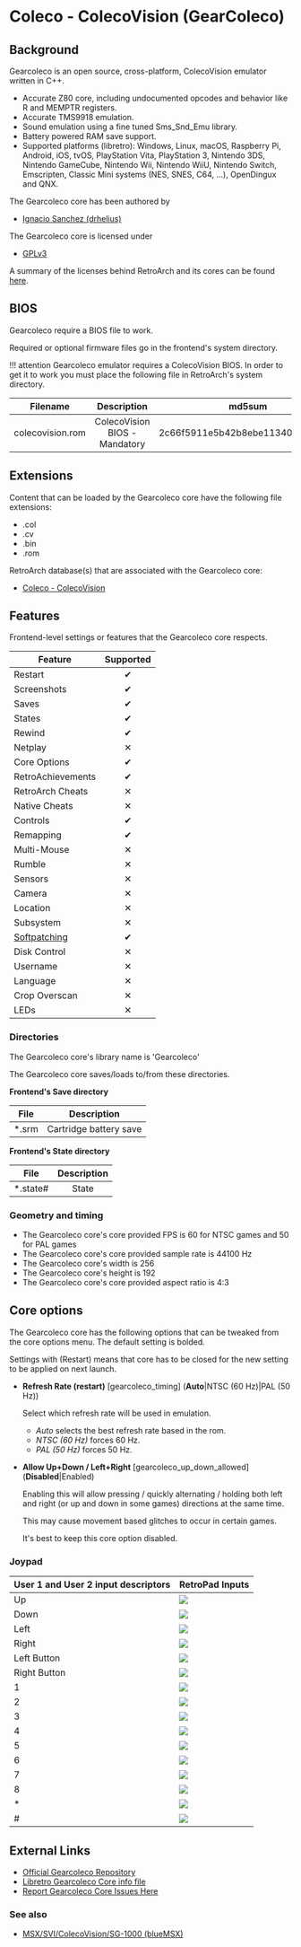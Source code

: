 # Coleco - ColecoVision (GearColeco)

## Background

Gearcoleco is an open source, cross-platform, ColecoVision emulator written in C++.

- Accurate Z80 core, including undocumented opcodes and behavior like R and MEMPTR registers.
- Accurate TMS9918 emulation.
- Sound emulation using a fine tuned Sms_Snd_Emu library.
- Battery powered RAM save support.
- Supported platforms (libretro): Windows, Linux, macOS, Raspberry Pi, Android, iOS, tvOS, PlayStation Vita, PlayStation 3, Nintendo 3DS, Nintendo GameCube, Nintendo Wii, Nintendo WiiU, Nintendo Switch, Emscripten, Classic Mini systems (NES, SNES, C64, ...), OpenDingux and QNX.

The Gearcoleco core has been authored by

- [Ignacio Sanchez (drhelius)](https://github.com/drhelius)

The Gearcoleco core is licensed under

- [GPLv3](https://github.com/drhelius/Gearcoleco/blob/master/LICENSE)

A summary of the licenses behind RetroArch and its cores can be found [here](../development/licenses.md).

## BIOS

Gearcoleco require a BIOS file to work.

Required or optional firmware files go in the frontend's system directory.

!!! attention
	 Gearcoleco emulator requires a ColecoVision BIOS. In order to get it to work you must place the following file in RetroArch's system directory.

| Filename          | Description                        | md5sum                           |
|:-----------------:|:----------------------------------:|:--------------------------------:|
| colecovision.rom  | ColecoVision BIOS - Mandatory      | 2c66f5911e5b42b8ebe113403548eee7 |

## Extensions

Content that can be loaded by the Gearcoleco core have the following file extensions:

- .col
- .cv
- .bin
- .rom

RetroArch database(s) that are associated with the Gearcoleco core:

- [Coleco - ColecoVision](https://github.com/libretro/libretro-database/blob/master/rdb/Coleco%20-%20ColecoVision.rdb)

## Features

Frontend-level settings or features that the Gearcoleco core respects.

| Feature           | Supported |
|-------------------|:---------:|
| Restart           | ✔         |
| Screenshots       | ✔         |
| Saves             | ✔         |
| States            | ✔         |
| Rewind            | ✔         |
| Netplay           | ✕         |
| Core Options      | ✔         |
| RetroAchievements | ✔         |
| RetroArch Cheats  | ✕         |
| Native Cheats     | ✕         |
| Controls          | ✔         |
| Remapping         | ✔         |
| Multi-Mouse       | ✕         |
| Rumble            | ✕         |
| Sensors           | ✕         |
| Camera            | ✕         |
| Location          | ✕         |
| Subsystem         | ✕         |
| [Softpatching](../guides/softpatching.md) | ✔         |
| Disk Control      | ✕         |
| Username          | ✕         |
| Language          | ✕         |
| Crop Overscan     | ✕         |
| LEDs              | ✕         |

### Directories

The Gearcoleco core's library name is 'Gearcoleco'

The Gearcoleco core saves/loads to/from these directories.

**Frontend's Save directory**

| File  | Description            |
|:-----:|:----------------------:|
| *.srm | Cartridge battery save |

**Frontend's State directory**

| File     | Description |
|:--------:|:-----------:|
| *.state# | State       |

### Geometry and timing

- The Gearcoleco core's core provided FPS is 60 for NTSC games and 50 for PAL games
- The Gearcoleco core's core provided sample rate is 44100 Hz
- The Gearcoleco core's width is 256
- The Gearcoleco core's height is 192
- The Gearcoleco core's core provided aspect ratio is 4:3

## Core options

The Gearcoleco core has the following options that can be tweaked from the core options menu. The default setting is bolded.

Settings with (Restart) means that core has to be closed for the new setting to be applied on next launch.

- **Refresh Rate (restart)** [gearcoleco_timing] (**Auto**|NTSC (60 Hz)|PAL (50 Hz))

    Select which refresh rate will be used in emulation.

    - *Auto* selects the best refresh rate based in the rom.
    - *NTSC (60 Hz)* forces 60 Hz.
    - *PAL (50 Hz)* forces 50 Hz.

- **Allow Up+Down / Left+Right** [gearcoleco_up_down_allowed] (**Disabled**|Enabled)

    Enabling this will allow pressing / quickly alternating / holding both left and right (or up and down in some games) directions at the same time.

    This may cause movement based glitches to occur in certain games.

    It's best to keep this core option disabled.

### Joypad

| User 1 and User 2 input descriptors | RetroPad Inputs                                |
|-------------------------------------|------------------------------------------------|
| Up                                  | ![](../image/retropad/retro_dpad_up.png)       |
| Down                                | ![](../image/retropad/retro_dpad_down.png)     |
| Left                                | ![](../image/retropad/retro_dpad_left.png)     |
| Right                               | ![](../image/retropad/retro_dpad_right.png)    |
| Left Button                         | ![](../image/retropad/retro_a.png)             |
| Right Button                        | ![](../image/retropad/retro_b.png)             |
| 1                                   | ![](../image/retropad/retro_x.png)             |
| 2                                   | ![](../image/retropad/retro_y.png)             |
| 3                                   | ![](../image/retropad/retro_r1.png)            |
| 4                                   | ![](../image/retropad/retro_l1.png)            |
| 5                                   | ![](../image/retropad/retro_r2.png)            |
| 6                                   | ![](../image/retropad/retro_l2.png)            |
| 7                                   | ![](../image/retropad/retro_r3.png)            |
| 8                                   | ![](../image/retropad/retro_l3.png)            |
| *                                   | ![](../image/retropad/retro_select.png)        |
| #                                   | ![](../image/retropad/retro_start.png)         |

## External Links

- [Official Gearcoleco Repository](https://github.com/drhelius/Gearcoleco)
- [Libretro Gearcoleco Core info file](https://github.com/libretro/libretro-super/blob/master/dist/info/gearcoleco_libretro.info)
- [Report Gearcoleco Core Issues Here](https://github.com/drhelius/Gearcoleco/issues)

### See also

- [MSX/SVI/ColecoVision/SG-1000 (blueMSX)](bluemsx.md)
